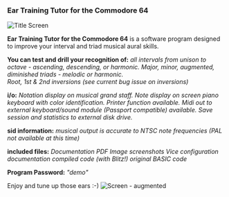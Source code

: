 ### Ear Training Tutor for the Commodore 64
![Title Screen](https://github.com/SX64man/Ear-Training-Tutor-for-the-Commodore-64/assets/144634808/21f94e6c-a31b-4374-b4e1-c59f0d5efbf8)

**Ear Training Tutor for the Commodore 64** is a software program designed to improve your interval and triad musical aural skills. 

**You can test and drill your recognition of:**
*all intervals from unison to octave - ascending, descending, or harmonic.*
*Major, minor, augmented, diminished triads - melodic or harmonic.*  
*Root, 1st & 2nd inversions (see current bug issue on inversions)*  

**i/o:**
*Notation display on musical grand staff.*
*Note display on screen piano keyboard with color identification.*
*Printer function available.*
*Midi out to external keyboard/sound module (Passport compatible) available.*
*Save session and statistics to external disk drive.*

**sid information:**
*musical output is accurate to NTSC note frequencies (PAL not available at this time)*

**included files:**
*Documentation PDF*
*Image screenshots*
*Vice configuration documentation*
*compiled code (with Blitz!)*
*original BASIC code*

**Program Password:** *"demo"*

Enjoy and tune up those ears :-)
![Screen - augmented](https://github.com/SX64man/Ear-Training-Tutor-for-the-Commodore-64/assets/144634808/ca06f839-98e9-4300-acb9-ac94522e2d62)


